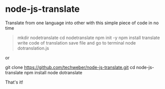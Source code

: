 # node-js-translate
Translate from one language into other with this simple piece of code in no time


> mkdir nodetranslate
> cd nodetranslate
> npm init -y
> npm install translate
> write code of translation
> save file and go to terminal
> node dotranslation.js
> 
or

git clone https://github.com/techweber/node-js-translate.git
cd node-js-translate
npm install
node dotranslate

That's it!
